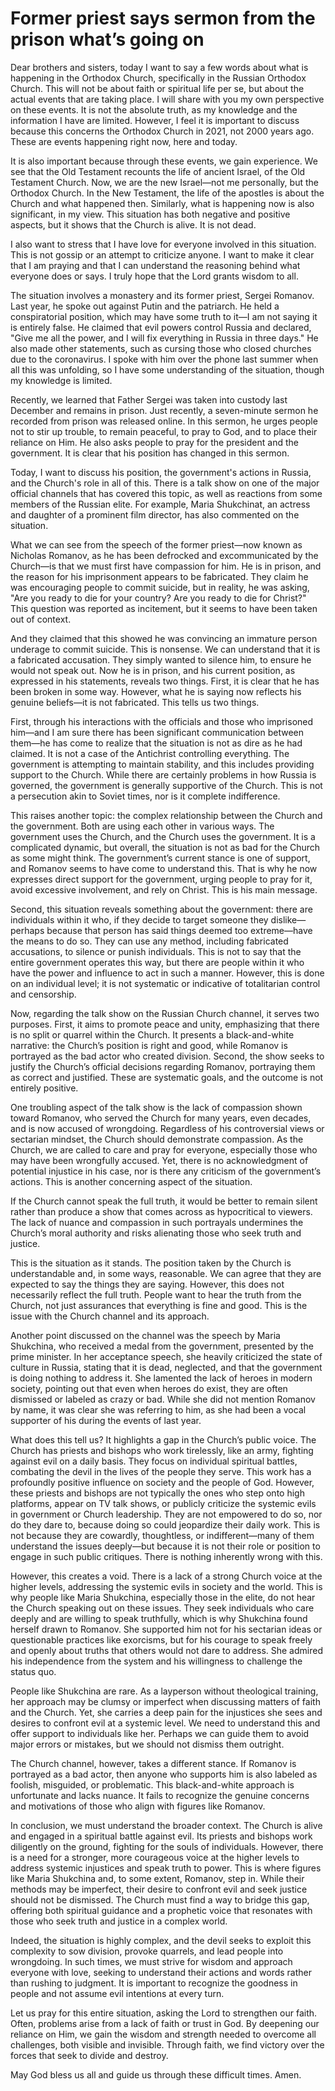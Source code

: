# Former priest says sermon from the prison what’s going on

Dear brothers and sisters, today I want to say a few words about what is happening in the Orthodox Church, specifically in the Russian Orthodox Church. This will not be about faith or spiritual life per se, but about the actual events that are taking place. I will share with you my own perspective on these events. It is not the absolute truth, as my knowledge and the information I have are limited. However, I feel it is important to discuss because this concerns the Orthodox Church in 2021, not 2000 years ago. These are events happening right now, here and today. 

It is also important because through these events, we gain experience. We see that the Old Testament recounts the life of ancient Israel, of the Old Testament Church. Now, we are the new Israel—not me personally, but the Orthodox Church. In the New Testament, the life of the apostles is about the Church and what happened then. Similarly, what is happening now is also significant, in my view. This situation has both negative and positive aspects, but it shows that the Church is alive. It is not dead. 

I also want to stress that I have love for everyone involved in this situation. This is not gossip or an attempt to criticize anyone. I want to make it clear that I am praying and that I can understand the reasoning behind what everyone does or says. I truly hope that the Lord grants wisdom to all.

The situation involves a monastery and its former priest, Sergei Romanov. Last year, he spoke out against Putin and the patriarch. He held a conspiratorial position, which may have some truth to it—I am not saying it is entirely false. He claimed that evil powers control Russia and declared, "Give me all the power, and I will fix everything in Russia in three days." He also made other statements, such as cursing those who closed churches due to the coronavirus. I spoke with him over the phone last summer when all this was unfolding, so I have some understanding of the situation, though my knowledge is limited.

Recently, we learned that Father Sergei was taken into custody last December and remains in prison. Just recently, a seven-minute sermon he recorded from prison was released online. In this sermon, he urges people not to stir up trouble, to remain peaceful, to pray to God, and to place their reliance on Him. He also asks people to pray for the president and the government. It is clear that his position has changed in this sermon.

Today, I want to discuss his position, the government's actions in Russia, and the Church's role in all of this. There is a talk show on one of the major official channels that has covered this topic, as well as reactions from some members of the Russian elite. For example, Maria Shukchinat, an actress and daughter of a prominent film director, has also commented on the situation.

What we can see from the speech of the former priest—now known as Nicholas Romanov, as he has been defrocked and excommunicated by the Church—is that we must first have compassion for him. He is in prison, and the reason for his imprisonment appears to be fabricated. They claim he was encouraging people to commit suicide, but in reality, he was asking, "Are you ready to die for your country? Are you ready to die for Christ?" This question was reported as incitement, but it seems to have been taken out of context.

And they claimed that this showed he was convincing an immature person underage to commit suicide. This is nonsense. We can understand that it is a fabricated accusation. They simply wanted to silence him, to ensure he would not speak out. Now he is in prison, and his current position, as expressed in his statements, reveals two things. First, it is clear that he has been broken in some way. However, what he is saying now reflects his genuine beliefs—it is not fabricated. This tells us two things. 

First, through his interactions with the officials and those who imprisoned him—and I am sure there has been significant communication between them—he has come to realize that the situation is not as dire as he had claimed. It is not a case of the Antichrist controlling everything. The government is attempting to maintain stability, and this includes providing support to the Church. While there are certainly problems in how Russia is governed, the government is generally supportive of the Church. This is not a persecution akin to Soviet times, nor is it complete indifference. 

This raises another topic: the complex relationship between the Church and the government. Both are using each other in various ways. The government uses the Church, and the Church uses the government. It is a complicated dynamic, but overall, the situation is not as bad for the Church as some might think. The government’s current stance is one of support, and Romanov seems to have come to understand this. That is why he now expresses direct support for the government, urging people to pray for it, avoid excessive involvement, and rely on Christ. This is his main message.

Second, this situation reveals something about the government: there are individuals within it who, if they decide to target someone they dislike—perhaps because that person has said things deemed too extreme—have the means to do so. They can use any method, including fabricated accusations, to silence or punish individuals. This is not to say that the entire government operates this way, but there are people within it who have the power and influence to act in such a manner. However, this is done on an individual level; it is not systematic or indicative of totalitarian control and censorship.

Now, regarding the talk show on the Russian Church channel, it serves two purposes. First, it aims to promote peace and unity, emphasizing that there is no split or quarrel within the Church. It presents a black-and-white narrative: the Church’s position is right and good, while Romanov is portrayed as the bad actor who created division. Second, the show seeks to justify the Church’s official decisions regarding Romanov, portraying them as correct and justified. These are systematic goals, and the outcome is not entirely positive.

One troubling aspect of the talk show is the lack of compassion shown toward Romanov, who served the Church for many years, even decades, and is now accused of wrongdoing. Regardless of his controversial views or sectarian mindset, the Church should demonstrate compassion. As the Church, we are called to care and pray for everyone, especially those who may have been wrongfully accused. Yet, there is no acknowledgment of potential injustice in his case, nor is there any criticism of the government’s actions. This is another concerning aspect of the situation.

If the Church cannot speak the full truth, it would be better to remain silent rather than produce a show that comes across as hypocritical to viewers. The lack of nuance and compassion in such portrayals undermines the Church’s moral authority and risks alienating those who seek truth and justice.

This is the situation as it stands. The position taken by the Church is understandable and, in some ways, reasonable. We can agree that they are expected to say the things they are saying. However, this does not necessarily reflect the full truth. People want to hear the truth from the Church, not just assurances that everything is fine and good. This is the issue with the Church channel and its approach.

Another point discussed on the channel was the speech by Maria Shukchina, who received a medal from the government, presented by the prime minister. In her acceptance speech, she heavily criticized the state of culture in Russia, stating that it is dead, neglected, and that the government is doing nothing to address it. She lamented the lack of heroes in modern society, pointing out that even when heroes do exist, they are often dismissed or labeled as crazy or bad. While she did not mention Romanov by name, it was clear she was referring to him, as she had been a vocal supporter of his during the events of last year.

What does this tell us? It highlights a gap in the Church’s public voice. The Church has priests and bishops who work tirelessly, like an army, fighting against evil on a daily basis. They focus on individual spiritual battles, combating the devil in the lives of the people they serve. This work has a profoundly positive influence on society and the people of God. However, these priests and bishops are not typically the ones who step onto high platforms, appear on TV talk shows, or publicly criticize the systemic evils in government or Church leadership. They are not empowered to do so, nor do they dare to, because doing so could jeopardize their daily work. This is not because they are cowardly, thoughtless, or indifferent—many of them understand the issues deeply—but because it is not their role or position to engage in such public critiques. There is nothing inherently wrong with this.

However, this creates a void. There is a lack of a strong Church voice at the higher levels, addressing the systemic evils in society and the world. This is why people like Maria Shukchina, especially those in the elite, do not hear the Church speaking out on these issues. They seek individuals who care deeply and are willing to speak truthfully, which is why Shukchina found herself drawn to Romanov. She supported him not for his sectarian ideas or questionable practices like exorcisms, but for his courage to speak freely and openly about truths that others would not dare to address. She admired his independence from the system and his willingness to challenge the status quo.

People like Shukchina are rare. As a layperson without theological training, her approach may be clumsy or imperfect when discussing matters of faith and the Church. Yet, she carries a deep pain for the injustices she sees and desires to confront evil at a systemic level. We need to understand this and offer support to individuals like her. Perhaps we can guide them to avoid major errors or mistakes, but we should not dismiss them outright. 

The Church channel, however, takes a different stance. If Romanov is portrayed as a bad actor, then anyone who supports him is also labeled as foolish, misguided, or problematic. This black-and-white approach is unfortunate and lacks nuance. It fails to recognize the genuine concerns and motivations of those who align with figures like Romanov.

In conclusion, we must understand the broader context. The Church is alive and engaged in a spiritual battle against evil. Its priests and bishops work diligently on the ground, fighting for the souls of individuals. However, there is a need for a stronger, more courageous voice at the higher levels to address systemic injustices and speak truth to power. This is where figures like Maria Shukchina and, to some extent, Romanov, step in. While their methods may be imperfect, their desire to confront evil and seek justice should not be dismissed. The Church must find a way to bridge this gap, offering both spiritual guidance and a prophetic voice that resonates with those who seek truth and justice in a complex world.

Indeed, the situation is highly complex, and the devil seeks to exploit this complexity to sow division, provoke quarrels, and lead people into wrongdoing. In such times, we must strive for wisdom and approach everyone with love, seeking to understand their actions and words rather than rushing to judgment. It is important to recognize the goodness in people and not assume evil intentions at every turn.

Let us pray for this entire situation, asking the Lord to strengthen our faith. Often, problems arise from a lack of faith or trust in God. By deepening our reliance on Him, we gain the wisdom and strength needed to overcome all challenges, both visible and invisible. Through faith, we find victory over the forces that seek to divide and destroy.

May God bless us all and guide us through these difficult times. Amen.

